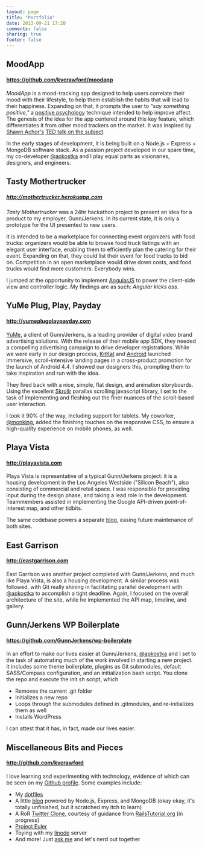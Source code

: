 ```yaml
---
layout: page
title: "Portfolio"
date: 2013-09-21 17:20
comments: false
sharing: true
footer: false
---
```


## MoodApp
#### https://github.com/kvcrawford/moodapp

_MoodApp_ is a mood-tracking app designed to help users correlate their mood with their lifestyle, to help them establish the habits that will lead to their happiness. Expanding on that, it prompts the user to _"say something positive,"_ a [positive psychology](http://en.wikipedia.org/wiki/Positive_psychology) technique intended to help improve affect. The genesis of the idea for the app centered around this key feature, which differentiates it from other mood trackers on the market. It was inspired by [Shawn Achor's](http://en.wikipedia.org/wiki/Shawn_Achor) [TED talk on the subject](http://www.ted.com/talks/shawn_achor_the_happy_secret_to_better_work.html).

In the early stages of development, it is being built on a Node.js + Express + MongoDB software stack. As a passion project developed in our spare time, my co-developer [@apkostka](https://github.com/apkostka) and I play equal parts as visionaries, designers, and engineers.

## Tasty Mothertrucker
##### http://mothertrucker.herokuapp.com

_Tasty Mothertrucker_ was a 24hr hackathon project to present an idea for a product to my employer, Gunn/Jerkens. In its current state, it is only a prototype for the UI presented to new users.

It is intended to be a marketplace for connecting event organizers with food trucks: organizers would be able to browse food truck listings with an elegant user interface, enabling them to efficiently plan the catering for their event. Expanding on that, they could list their event for food trucks to bid on. Competition in an open marketplace would drive down costs, and food trucks would find more customers. Everybody wins.

I jumped at the opportunity to implement [AngularJS](http://angularjs.org/) to power the client-side view and controller logic. My findings are as such: _Angular kicks ass_.

## YuMe Plug, Play, Payday
#### http://yumeplugplaypayday.com

[YuMe](http://www.yume.com), a client of Gunn/Jerkens, is a leading provider of digital video brand advertising solutions. With the release of their mobile app SDK, they needed a compelling advertising campaign to drive developer registrations. While we were early in our design process, [KitKat](http://kitkat.com) and [Android](http://www.android.com/kitkat/index.html) launched immersive, scroll-intensive landing pages in a cross-product promotion for the launch of Android 4.4. I showed our designers this, prompting them to take inspiration and run with the idea.

They fired back with a nice, simple, flat design, and animation storyboards. Using the excellent [Skrollr](https://github.com/Prinzhorn/skrollr) parallax scrolling javascript library, I set to the task of implementing and fleshing out the finer nuances of the scroll-based user interaction.

I took it 90% of the way, including support for tablets. My coworker, [@monking](https://github.com/monking), added the finishing touches on the responsive CSS, to ensure a high-quality experience on mobile phones, as well.

## Playa Vista
#### http://playavista.com

Playa Vista is representative of a typical Gunn/Jerkens project: it is a housing development in the Los Angeles Westside ("Silicon Beach"), also consisting of commercial and retail space. I was responsible for providing input during the design phase, and taking a lead role in the development. Teammembers assisted in implementing the Google API-driven point-of-interest map, and other tidbits.

The same codebase powers a separate [blog](http://blog.playavista.com), easing future maintenance of both sites.

## East Garrison
#### http://eastgarrison.com

East Garrison was another project completed with Gunn/Jerkens, and much like Playa Vista, is also a housing development. A similar process was followed, with Git really shining in facilitating parallel development with [@apkostka](https://github.com/apkostka) to accomplish a tight deadline. Again, I focused on the overall architecture of the site, while he implemented the API map, timeline, and gallery.

## Gunn/Jerkens WP Boilerplate
#### https://github.com/GunnJerkens/wp-boilerplate

In an effort to make our lives easier at Gunn/Jerkens, [@apkostka](http://github.com/apkostka) and I set to the task of automating much of the work involved in starting a new project. It includes some theme boilerplate, plugins as Git submodules, default SASS/Compass configuration, and an initialization bash script. You clone the repo and execute the init.sh script, which

* Removes the current .git folder
* Initializes a new repo
* Loops through the submodules defined in .gitmodules, and re-initializes them as well
* Installs WordPress

I can attest that it has, in fact, made our lives easier.

## Miscellaneous Bits and Pieces
#### http://github.com/kvcrawford

I love learning and experimenting with technology, evidence of which can be seen on my [Github profile](https://github.com/kvcrawford). Some examples include:

* My [dotfiles](https://github.com/kvcrawford/dotfiles)
* A little [blog](https://github.com/kvcrawford/nodeblog) powered by Node.js, Express, and MongoDB (okay okay, it's totally unfinished, but it scratched my itch to learn)
* A RoR [Twitter Clone](https://github.com/kvcrawford/SampleApp), courtesy of guidance from [RailsTutorial.org](http://ruby.railstutorial.org) (in progress)
* [Project Euler](http://projecteuler.net/profile/kvcrawford.png)
* Toying with my [linode](http://kvcrawford.com/) server
* And more! Just [ask me](https://twitter.com/kvcrawford "@kvcrawford on Twitter") and let's nerd out together
